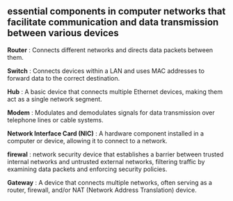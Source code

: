 ## essential components in computer networks that facilitate communication and data transmission between various devices

**Router**
    : Connects different networks and directs data packets between them.

**Switch**
    : Connects devices within a LAN and uses MAC addresses to forward data to the correct destination.

**Hub**
    : A basic device that connects multiple Ethernet devices, making them act as a single network segment.

**Modem**
    : Modulates and demodulates signals for data transmission over telephone lines or cable systems.

**Network Interface Card (NIC)**
    : A hardware component installed in a computer or device, allowing it to connect to a network.

**firewal**
    : network security device that establishes a barrier between trusted internal networks and untrusted external networks, filtering traffic by examining data packets and enforcing security policies.

**Gateway**
    : A device that connects multiple networks, often serving as a router, firewall, and/or NAT (Network Address Translation) device.

